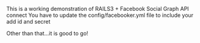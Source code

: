 This is a working demonstration of RAILS3 + Facebook Social Graph API connect
You have to update the config/facebooker.yml file to include your add id and secret

Other than that...it is good to go!

